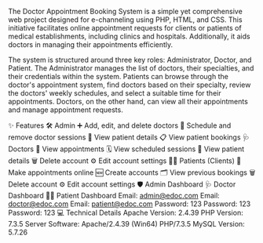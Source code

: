 The Doctor Appointment Booking System is a simple yet comprehensive web project designed for e-channeling using PHP, HTML, and CSS. This initiative facilitates online appointment requests for clients or patients of medical establishments, including clinics and hospitals. Additionally, it aids doctors in managing their appointments efficiently.

The system is structured around three key roles: Administrator, Doctor, and Patient. The Administrator manages the list of doctors, their specialties, and their credentials within the system. Patients can browse through the doctor's appointment system, find doctors based on their specialty, review the doctors' weekly schedules, and select a suitable time for their appointments. Doctors, on the other hand, can view all their appointments and manage appointment requests.

✨ Features
🛠️ Admin
➕ Add, edit, and delete doctors
📅 Schedule and remove doctor sessions
👥 View patient details
📋 View patient bookings
🩺 Doctors
📆 View appointments
🗓️ View scheduled sessions
👤 View patient details
🗑️ Delete account
⚙️ Edit account settings
🧑‍💼 Patients (Clients)
📝 Make appointments online
🆕 Create accounts
🗂️ View previous bookings
🗑️ Delete account
⚙️ Edit account settings
🛡️ Admin Dashboard	🩺 Doctor Dashboard	🧑‍💼 Patient Dashboard
Email: admin@edoc.com	Email: doctor@edoc.com	Email: patient@edoc.com
Password: 123	Password: 123	Password: 123
💻 Technical Details
Apache Version: 2.4.39
PHP Version: 7.3.5
Server Software: Apache/2.4.39 (Win64) PHP/7.3.5
MySQL Version: 5.7.26
